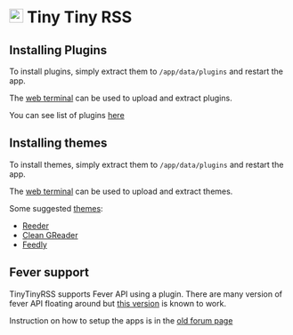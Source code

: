 # <img src="/img/tinytinyrss-logo.png" width="25px"> Tiny Tiny RSS

## Installing Plugins

To install plugins, simply extract them to `/app/data/plugins` and restart
the app.

The [web terminal](/documentation/apps/#web-terminal) can be used to upload
and extract plugins.

You can see list of plugins [here](https://git.tt-rss.org/git/tt-rss/wiki/Plugins)

## Installing themes

To install themes, simply extract them to `/app/data/plugins` and restart
the app.

The [web terminal](/documentation/apps/#web-terminal) can be used to upload
and extract themes.

Some suggested [themes](https://git.tt-rss.org/git/tt-rss/wiki/Themes):

* [Reeder](https://github.com/tschinz/tt-rss_reeder_theme)
* [Clean GReader](https://github.com/naeramarth7/clean-greader)
* [Feedly](https://github.com/levito/tt-rss-feedly-theme)

## Fever support

TinyTinyRSS supports Fever API using a plugin. There are many version of 
fever API floating around but [this version](https://github.com/wodev/tinytinyrss-fever-plugin#installation)
is known to work.

Instruction on how to setup the apps is in the [old forum page](https://tt-rss.org/oldforum/viewtopic.php?f=22&t=1981)

